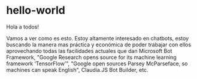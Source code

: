 # hello-world

Hola a todos!

Vamos a ver como es esto. Estoy altamente interesado en chatbots, 
estoy buscando la manera mas práctica y económica de poder trabajar con ellos aprovechando todas las facilidades actuales que dan Microsoft Bot Framework, "Google Research opens source for its machine learning framework ‘TensorFlow’", "Google open sources Parsey McParseface, so machines can speak English", Claudia.JS Bot Builder, etc.
